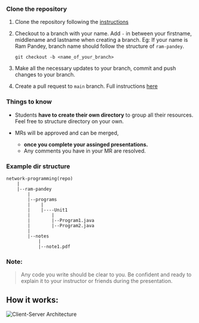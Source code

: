 ### Clone the repository

1. Clone the repository following the [instructions](https://docs.github.com/en/repositories/creating-and-managing-repositories/cloning-a-repository)

2. Checkout to a branch with your name. Add `-` in between your firstname, middlename and lastname when creating a branch. Eg: If your name is Ram Pandey,  branch name should follow the structure of `ram-pandey`.

    ```
    git checkout -b <name_of_your_branch>
    ```
3. Make all the necessary updates to your branch, commit and push changes to your branch.
4. Create a pull request to `main` branch. Full instructions [here](https://docs.github.com/en/repositories/creating-and-managing-repositories/cloning-a-repository)

### Things to know
- Students **have to create their own directory** to group all their resources. Feel free to structure directory on your own.

- MRs will be approved and can be merged,
    - **once you complete your assinged presentations.**
    - Any comments you have in your MR are resolved.

### Example dir structure

```
network-programming(repo)
    |
    |--ram-pandey
        |
        |--programs
        |    |
        |    |----Unit1
        |        |
        |        |--Program1.java
        |        |--Program2.java
        |
        |--notes
            |
            |--note1.pdf
```

### Note:
> Any code you write should be clear to you. Be confident and ready to explain it to your instructor or friends during the presentation.

## How it works:
![Client-Server Architecture](https://onlinenotesnepal.com/storage/images/mnfGHJsSJvcEADzmlWtbpgw2jYXNrq9i3BbAO4QE.png)
